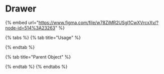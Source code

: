 # Drawer

{% embed url="https://www.figma.com/file/w78ZiMR2USgl1CwXVrcxXv/?node-id=514%3A23263" %}

{% tabs %}
{% tab title="Usage" %}

{% endtab %}

{% tab title="Parent Object" %}

{% endtab %}
{% endtabs %}



